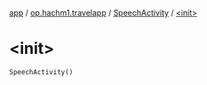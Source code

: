 [app](../../index.md) / [op.hachm1.travelapp](../index.md) / [SpeechActivity](index.md) / [&lt;init&gt;](./-init-.md)

# &lt;init&gt;

`SpeechActivity()`